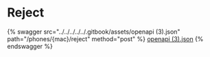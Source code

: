 # Reject

{% swagger src="../../../../../.gitbook/assets/openapi (3).json" path="/phones/{mac}/reject" method="post" %}
[openapi (3).json](<../../../../../.gitbook/assets/openapi (3).json>)
{% endswagger %}
